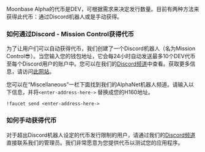 Moonbase Alpha的代币是DEV，可根据需求来决定发行数量。目前有两种方法来获得此代币：通过Discord机器人或是手动获得。

### 如何通过Discord - Mission Control获得代币

为了让用户们可以自动获得代币，我们创建了一个Discord机器人（名为Mission Control:sunglasses:）。当您输入您的钱包地址，它会每24小时自动发送最多10个DEV代币至每个Discord用户的账户中。您可以在我们的[Discord频道](https://discord.gg/PfpUATX)中查看。获取更多信息，请访问[此网站](/getting-started/testnet/faucet)。

您可以在“Miscellaneous”一栏下面找到我们的AlphaNet机器人频道。请输入以下信息，并将`<enter-address-here->` 替换成您的H160地址。

```
!faucet send <enter-address-here->
```

### 如何手动获得代币

对于超出Discord机器人设定的代币发行限制的用户，请通过我们的[Discord频道](https://discord.gg/PfpUATX)直接联系我们的管理员。我们非常愿意为您提供代币以测试您的应用程序。